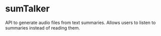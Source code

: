 # sumTalker
API to generate audio files from text summaries. Allows users to listen to summaries instead of reading them.
